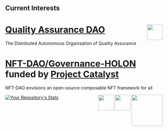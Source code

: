 ## Current Interests
<a href="https://github.com/Quality-Assurance-DAO"><img src="https://github.com/Quality-Assurance-DAO/DAO-Open-Source/blob/main/Documents/Binary/QA-DAO-LOGO.jpg" align="right" width="50">
[Quality Assurance DAO](https://github.com/Quality-Assurance-DAO)
============================================================
The Distributed Autonomous Organisation of Quality Assurance

[NFT-DAO/Governance-HOLON](https://github.com/NFT-DAO/Governance-HOLON) funded by [Project Catalyst](https://cardano.ideascale.com/a/index)
============================================================
NFT-DAO envisions an open-source composable NFT framework for all 

<a href="https://cardano.org/"><img src="https://github.com/NFT-DAO/Governance-HOLON/blob/main/Business-Plan/14-Our-Appendix/Graphics/cardano-logo-2.png" align="right" width="100">
<a href="https://nft-dao.org/"><img src="https://github.com/NFT-DAO/Governance-HOLON/blob/main/Business-Plan/14-Our-Appendix/Graphics/Transparent_Logo_Small_On_White.png" align="right" width="50">
<a href="https://cardano.ideascale.com/a/index"><img src="https://github.com/NFT-DAO/Governance-HOLON/blob/main/Business-Plan/14-Our-Appendix/Graphics/ideascale.png" align="right" width="50">


![Your Repository's Stats](https://github-readme-stats.vercel.app/api?username=stephen-rowan&show_icons=true)

